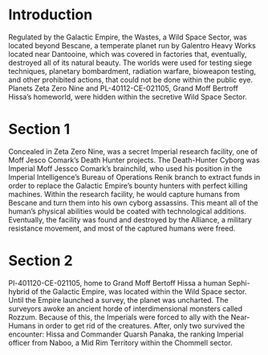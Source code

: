 # Introduction

Regulated by the Galactic Empire, the Wastes, a Wild Space Sector, was located beyond Bescane, a temperate planet run by Galentro Heavy Works located near Dantooine, which was covered in factories that, eventually, destroyed all of its natural beauty.
The worlds were used for testing siege techniques, planetary bombardment, radiation warfare, bioweapon testing, and other prohibited actions, that could not be done within the public eye.
Planets Zeta Zero Nine and PL-40112-CE-021105, Grand Moff Bertroff Hissa’s homeworld, were hidden within the secretive Wild Space Sector.

# Section 1

Concealed in Zeta Zero Nine, was a secret Imperial research facility, one of Moff Jesco Comark’s Death Hunter projects.
The Death-Hunter Cyborg was Imperial Moff Jessco Comark’s brainchild, who used his position in the Imperial Intelligence’s Bureau of Operations Renik branch to extract funds in order to replace the Galactic Empire’s bounty hunters with perfect killing machines.
Within the research facility, he would capture humans from Bescane and turn them into his own cyborg assassins.
This meant all of the human’s physical abilities would be coated with technological additions.
Eventually, the facility was found and destroyed by the Alliance, a military resistance movement, and most of the captured humans were freed.

# Section 2

Pl-401120-CE-021105, home to Grand Moff Bertoff Hissa a human Sephi-hybrid of the Galactic Empire, was located within the Wild Space sector.
Until the Empire launched a survey, the planet was uncharted.
The surveyors awoke an ancient horde of interdimensional monsters called Rozzum.
Because of this, the Imperials were forced to ally with the Near-Humans in order to get rid of the creatures.
After, only two survived the encounter: Hissa and Commander Quarsh Panaka, the ranking Imperial officer from Naboo, a Mid Rim Territory within the Chommell sector.
